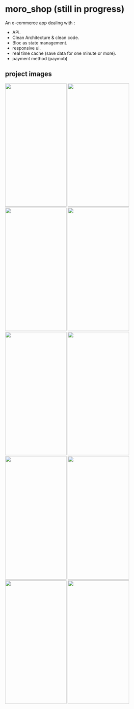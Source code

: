 # moro_shop (still in progress)

An e-commerce app dealing with :
  - API.
  - Clean Architecture & clean code.
  - Bloc as state management.
  - responsive ui.
  - real time cache (save data for one minute or more).
  - payment method (paymob)

## project images

<div>
  
<img src="https://github.com/MoRoshdy/moro_shop/assets/92895129/3a1942a5-1de2-4a6c-b967-1b4809678825" width=200 height=400>
  
<img src="https://github.com/MoRoshdy/moro_shop/assets/92895129/0ff865a6-2ba0-49f9-bdc9-9211f3a79bfc" width=200 height=400>

<img src="https://github.com/MoRoshdy/moro_shop/assets/92895129/99647019-dd27-4789-8c12-4b623184d8c6" width=200 height=400>

<img src="https://github.com/MoRoshdy/moro_shop/assets/92895129/900f4c25-464f-485d-805e-544e5be53d0e" width=200 height=400>

<img src="https://github.com/MoRoshdy/moro_shop/assets/92895129/7e03f03b-b7e2-45e5-bed7-787a52560251" width=200 height=400>

<img src="https://github.com/MoRoshdy/moro_shop/assets/92895129/d36ab69a-f00b-4190-adf6-30fbb96add10" width=200 height=400>

<img src="https://github.com/MoRoshdy/moro_shop/assets/92895129/31f9bd1c-2874-4f75-81bf-25a08425b31e" width=200 height=400>

<img src="https://github.com/MoRoshdy/moro_shop/assets/92895129/70734cf9-31b6-42ab-98a1-8f781d977290" width=200 height=400>

<img src="https://github.com/MoRoshdy/moro_shop/assets/92895129/25f0d66d-5476-43fd-ac6e-8c71077d4ba1" width=200 height=400>

<img src="https://github.com/MoRoshdy/moro_shop/assets/92895129/c6fcaa1e-6ebf-4bc1-81f6-34abc3f0f97f" width=200 height=400>

</div>
